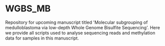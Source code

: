 # WGBS_MB
Repository for upcoming manuscript titled 'Molecular subgrouping of medulloblastoma via low-depth Whole Genome Bisulfite Sequencing'.  Here we provide all scripts used to analyse sequencing reads and methylation data for samples in this manuscript. 
